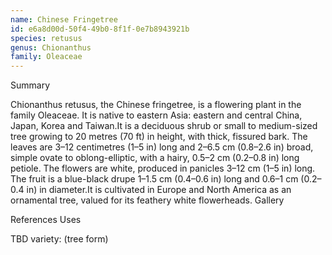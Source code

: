 ```yaml
---
name: Chinese Fringetree
id: e6a8d00d-50f4-49b0-8f1f-0e7b8943921b
species: retusus
genus: Chionanthus
family: Oleaceae
---
```

Summary



Chionanthus retusus, the Chinese fringetree, is a flowering plant in the family Oleaceae. It is native to eastern Asia: eastern and central China, Japan, Korea and Taiwan.It is a deciduous shrub or small to medium-sized tree growing to 20 metres (70 ft) in height, with thick, fissured bark. The leaves are 3–12 centimetres (1–5 in) long and 2–6.5 cm (0.8–2.6 in) broad, simple ovate to oblong-elliptic, with a hairy, 0.5–2 cm (0.2–0.8 in) long petiole. The flowers are white, produced in panicles 3–12 cm (1–5 in) long. The fruit is a blue-black drupe 1–1.5 cm (0.4–0.6 in) long and 0.6–1 cm (0.2–0.4 in) in diameter.It is cultivated in Europe and North America as an ornamental tree, valued for its feathery white flowerheads.
Gallery




References
Uses

TBD
variety:  (tree form)
